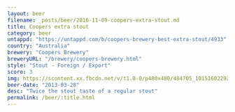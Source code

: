 ```yaml
---
layout: beer
filename: _posts/beer/2016-11-09-coopers-extra-stout.md
title: Coopers extra stout
category: beer
untappd: "https://untappd.com/b/coopers-brewery-best-extra-stout/4933"
country: "Australia"
brewery: "Coopers Brewery"
breweryURL: "/brewery/coopers-brewery.html"
style: "Stout - Foreign / Export"
score: 3
img: https://scontent.xx.fbcdn.net/v/t1.0-0/p480x480/484705_10151602292338745_274952911_n.jpg?oh=db633ed974e7a259139056b6fbee2c72&oe=59622FB3
beer-date: "2013-03-28"
desc: "Twice the stout taste of a regular stout"
permalink: /beer/:title.html
---
```

